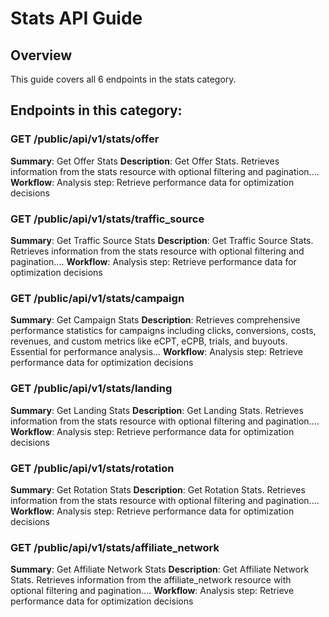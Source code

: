 # Stats API Guide

## Overview
This guide covers all 6 endpoints in the stats category.

## Endpoints in this category:

### GET /public/api/v1/stats/offer
**Summary**: Get Offer Stats
**Description**: Get Offer Stats. Retrieves information from the stats resource with optional filtering and pagination....
**Workflow**: Analysis step: Retrieve performance data for optimization decisions

### GET /public/api/v1/stats/traffic_source
**Summary**: Get Traffic Source Stats
**Description**: Get Traffic Source Stats. Retrieves information from the stats resource with optional filtering and pagination....
**Workflow**: Analysis step: Retrieve performance data for optimization decisions

### GET /public/api/v1/stats/campaign
**Summary**: Get Campaign Stats
**Description**: Retrieves comprehensive performance statistics for campaigns including clicks, conversions, costs, revenues, and custom metrics like eCPT, eCPB, trials, and buyouts. Essential for performance analysis...
**Workflow**: Analysis step: Retrieve performance data for optimization decisions

### GET /public/api/v1/stats/landing
**Summary**: Get Landing Stats
**Description**: Get Landing Stats. Retrieves information from the stats resource with optional filtering and pagination....
**Workflow**: Analysis step: Retrieve performance data for optimization decisions

### GET /public/api/v1/stats/rotation
**Summary**: Get Rotation Stats
**Description**: Get Rotation Stats. Retrieves information from the stats resource with optional filtering and pagination....
**Workflow**: Analysis step: Retrieve performance data for optimization decisions

### GET /public/api/v1/stats/affiliate_network
**Summary**: Get Affiliate Network Stats
**Description**: Get Affiliate Network Stats. Retrieves information from the affiliate_network resource with optional filtering and pagination....
**Workflow**: Analysis step: Retrieve performance data for optimization decisions

